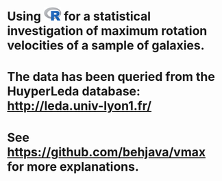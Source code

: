 # Using <img src="https://github.com/behjava/vmax/blob/master/Rlogo.svg" width="40" /> for a statistical investigation of maximum rotation velocities of a sample of galaxies.

# The data has been queried from the HuyperLeda database: http://leda.univ-lyon1.fr/

# See https://github.com/behjava/vmax for more explanations.
